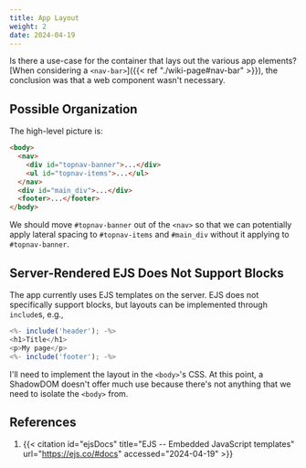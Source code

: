```yaml
---
title: App Layout
weight: 2
date: 2024-04-19
---
```


Is there a use-case for the container that lays out the various app
elements? [When considering a `<nav-bar>`]({{< ref
"./wiki-page#nav-bar" >}}), the conclusion was that a web component
wasn't necessary.

## Possible Organization

The high-level picture is:

```html
<body>
  <nav>
    <div id="topnav-banner">...</div>
    <ul id="topnav-items">...</ul>
  </nav>
  <div id="main_div">...</div>
  <footer>...</footer>
</body>
```

We should move `#topnav-banner` out of the `<nav>` so that we can
potentially apply lateral spacing to `#topnav-items` and `#main_div`
without it applying to `#topnav-banner`.

## Server-Rendered EJS Does Not Support Blocks

The app currently uses EJS templates on the server. EJS does not
specifically support blocks, but layouts can be implemented through
`include`s, e.g.,

```js
<%- include('header'); -%>
<h1>Title</h1>
<p>My page</p>
<%- include('footer'); -%>
```

I'll need to implement the layout in the `<body>`'s CSS. At this point,
a ShadowDOM doesn't offer much use because there's not anything that we
need to isolate the `<body>` from.

## References

1. {{< citation
  id="ejsDocs"
  title="EJS -- Embedded JavaScript templates"
  url="https://ejs.co/#docs"
  accessed="2024-04-19" >}}
